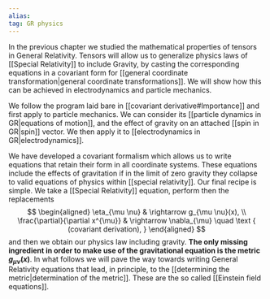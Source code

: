 ```yaml
---
alias:
tag: GR physics
---
```

In the previous chapter we studied the mathematical properties of tensors in General Relativity. Tensors will allow us to generalize physics laws of [[Special Relativity]] to include Gravity, by casting the corresponding equations in a covariant form for [[general coordinate transformation|general coordinate transformations]]. We will show how this can be achieved in electrodynamics and particle mechanics.


We follow the program laid bare in [[covariant derivative#Importance]] and first apply to particle mechanics. We can consider its [[particle dynamics in GR|equations of motion]], and the effect of gravity on an attached [[spin in GR|spin]] vector. We then apply it to [[electrodynamics in GR|electrodynamics]].

We have developed a covariant formalism which allows us to write equations that retain their form in all coordinate systems. These equations include the effects of gravitation if in the limit of zero gravity they collapse to
valid equations of physics within [[special relativity]]. Our final recipe is simple. We take a [[Special Relativity]] equation, perform then the replacements
$$
\begin{aligned}
\eta_{\mu \nu} & \rightarrow g_{\mu \nu}(x), \\
\frac{\partial}{\partial x^{\mu}} & \rightarrow \nabla_{\mu} \quad \text { (covariant derivation), }
\end{aligned}
$$
and then we obtain our physics law including gravity. **The only missing ingredient in order to make use of the gravitational equation is the metric $g_{\mu \nu}(x)$**. In what follows we will pave the way towards writing General Relativity equations that lead, in principle, to the [[determining the metric|determination of the metric]]. These are the so called [[Einstein field equations]].


